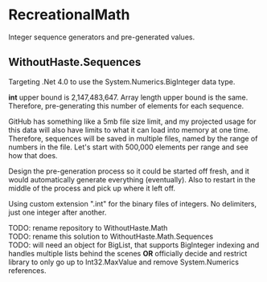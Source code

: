 # RecreationalMath

Integer sequence generators and pre-generated values.

## WithoutHaste.Sequences

Targeting .Net 4.0 to use the System.Numerics.BigInteger data type.

**int** upper bound is 2,147,483,647. Array length upper bound is the same. Therefore, pre-generating this number of elements for each sequence.

GitHub has something like a 5mb file size limit, and my projected usage for this data will also have limits to what it can load into memory at one time. Therefore, sequences will be saved in multiple files, named by the range of numbers in the file. Let's start with 500,000 elements per range and see how that does.

Design the pre-generation process so it could be started off fresh, and it would automatically generate everything (eventually). Also to restart in the middle of the process and pick up where it left off.

Using custom extension ".int" for the binary files of integers. No delimiters, just one integer after another.

TODO: rename repository to WithoutHaste.Math  
TODO: rename this solution to WithoutHaste.Math.Sequences  
TODO: will need an object for BigList, that supports BigInteger indexing and handles multiple lists behind the scenes **OR** officially decide and restrict library to only go up to Int32.MaxValue and remove System.Numerics references.
